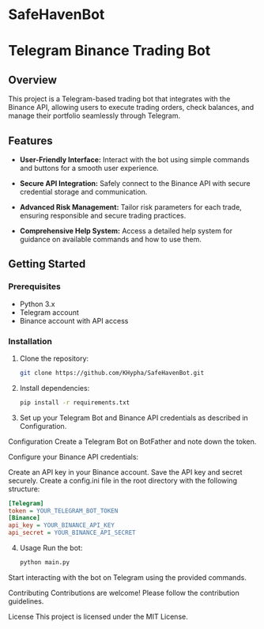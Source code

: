 # SafeHavenBot
# Telegram Binance Trading Bot

## Overview

This project is a Telegram-based trading bot that integrates with the Binance API, allowing users to execute trading orders, check balances, and manage their portfolio seamlessly through Telegram.

## Features

- **User-Friendly Interface:** Interact with the bot using simple commands and buttons for a smooth user experience.

- **Secure API Integration:** Safely connect to the Binance API with secure credential storage and communication.

- **Advanced Risk Management:** Tailor risk parameters for each trade, ensuring responsible and secure trading practices.

- **Comprehensive Help System:** Access a detailed help system for guidance on available commands and how to use them.

## Getting Started

### Prerequisites

- Python 3.x
- Telegram account
- Binance account with API access

### Installation

1. Clone the repository:

   ```bash
   git clone https://github.com/KHypha/SafeHavenBot.git

2. Install dependencies:

   ```bash
   pip install -r requirements.txt
   
3. Set up your Telegram Bot and Binance API credentials as described in Configuration.

Configuration
Create a Telegram Bot on BotFather and note down the token.

Configure your Binance API credentials:

Create an API key in your Binance account.
Save the API key and secret securely.
Create a config.ini file in the root directory with the following structure:

   ```ini
   [Telegram]
   token = YOUR_TELEGRAM_BOT_TOKEN
   [Binance]
   api_key = YOUR_BINANCE_API_KEY
   api_secret = YOUR_BINANCE_API_SECRET
```


4. Usage
Run the bot:

   ```bash
   python main.py

Start interacting with the bot on Telegram using the provided commands.

Contributing
Contributions are welcome! Please follow the contribution guidelines.

License
This project is licensed under the MIT License.
